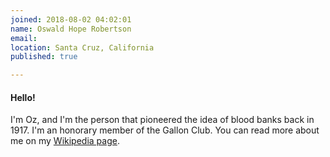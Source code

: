 ```yaml
---
joined: 2018-08-02 04:02:01
name: Oswald Hope Robertson
email: 
location: Santa Cruz, California 
published: true

---
```


#### Hello!

I'm Oz, and I'm the person that pioneered the idea of blood banks back in 1917.  I'm an honorary member of the Gallon Club.  You can read more about me on my <a href="https://en.wikipedia.org/wiki/Oswald_Hope_Robertson" title="Oswald Hope Robertson" class="link">Wikipedia page</a>.

